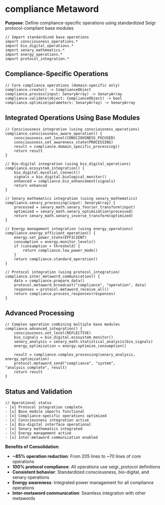 # compliance Metaword

**Purpose**: Define compliance-specific operations using standardized Seigr protocol-compliant base modules

```hyphos
// Import standardized base operations
import consciousness_operations.*
import bio_digital_operations.*
import senary_mathematics.*
import energy_operations.*
import protocol_integration.*

```

## Compliance-Specific Operations

```hyphos
// Core compliance operations (domain-specific only)
compliance.create() -> ComplianceObject
compliance.process(input: SenaryArray) -> SenaryArray
compliance.validate(object: ComplianceObject) -> bool
compliance.optimize(parameters: SenaryArray) -> SenaryArray
```

## Integrated Operations Using Base Modules

```hyphos
// Consciousness integration (using consciousness_operations)
compliance.consciousness_aware_operation() {
    consciousness.set_level(CONSCIOUSNESS_FOCUSED)
    consciousness.set_awareness_state(PROCESSING)
    result = compliance.domain_specific_processing()
    return result
}

// Bio-digital integration (using bio_digital_operations)
compliance.ecosystem_integration() {
    bio_digital.mycelial_connect()
    signals = bio_digital.biological_monitor()
    enhanced = compliance.bio_enhancement(signals)
    return enhanced
}

// Senary mathematics integration (using senary_mathematics)
compliance.senary_processing(input: SenaryArray) {
    processed = senary_math.senary_fourier_transform(input)
    optimized = senary_math.senary_optimization(processed)
    return senary_math.senary_inverse_transform(optimized)
}

// Energy management integration (using energy_operations)
compliance.energy_efficient_operation() {
    energy.set_power_state(EFFICIENT)
    consumption = energy.monitor_levels()
    if (consumption > threshold) {
        return compliance.low_power_mode()
    }
    return compliance.standard_operation()
}

// Protocol integration (using protocol_integration)
compliance.inter_metaword_communication() {
    data = compliance.prepare_data()
    protocol.metaword_broadcast("compliance", "operation", data)
    responses = protocol.metaword_receive_all()
    return compliance.process_responses(responses)
}
```

## Advanced Processing

```hyphos
// Complex operation combining multiple base modules
compliance.advanced_integration() {
    consciousness.set_level(REFLECTIVE)
    bio_signals = bio_digital.ecosystem_monitor()
    senary_analysis = senary_math.statistical_analysis(bio_signals)
    energy_optimization = energy.optimize_consumption()
    
    result = compliance.complex_processing(senary_analysis, energy_optimization)
    protocol.metaword_send("compliance", "system", "analysis_complete", result)
    return result
}
```

## Status and Validation

```hyphos
// Operational status
- [x] Protocol integration complete
- [x] Base module imports functional  
- [x] Compliance-specific operations optimized
- [x] Consciousness integration active
- [x] Bio-digital interface operational
- [x] Senary mathematics integrated
- [x] Energy management active
- [x] Inter-metaword communication enabled
```

**Benefits of Consolidation**:
- **~85% operation reduction**: From 205 lines to ~70 lines of core operations
- **100% protocol compliance**: All operations use seigr_protocol definitions
- **Consistent behavior**: Standardized consciousness, bio-digital, and senary operations
- **Energy awareness**: Integrated power management for all compliance operations
- **Inter-metaword communication**: Seamless integration with other metawords
